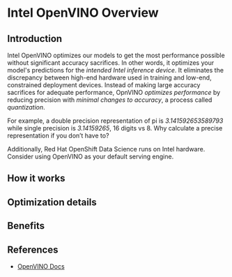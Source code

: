 
# Intel OpenVINO Overview 

## Introduction 

Intel OpenVINO optimizes our models to get the most performance possible without significant accuracy sacrifices. In other words, it optimizes your model's predictions for the *intended Intel inference device*. It eliminates the discrepancy between high-end hardware used in training and low-end, constrained deployment devices. Instead of making large accuracy sacrifices for adequate performance, OpnVINO *optimizes performance* by reducing precision with *minimal changes to accuracy*, a process called *quantization*. 

For example, a double precision representation of pi is *3.141592653589793* while single precision is *3.14159265*, 16 digits vs 8. Why calculate a precise representation if you don’t have to?

Additionally, Red Hat OpenShift Data Science runs on Intel hardware. Consider using OpenVINO as your default serving engine.

## How it works 


## Optimization details 


## Benefits 


## References 

* [OpenVINO Docs](https://docs.openvino.ai/latest/index.html)
